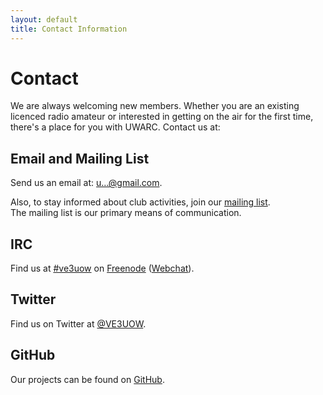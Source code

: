 ```yaml
---
layout: default
title: Contact Information
---
```


# Contact

We are always welcoming new members. Whether you are an existing licenced
radio amateur or interested in getting on the air for the first time,
there's a place for you with UWARC. Contact us at:

## Email and Mailing List

Send us an email at: <a href="http://www.google.com/recaptcha/mailhide/d?k=010uLnmHSgqd8xNzpsl2V8kQ==&amp;c=EDtZj_QNpFwzuPOxO_cngStTZEX9HEmgsT4mQSFVl00=" onclick="window.open('http://www.google.com/recaptcha/mailhide/d?k\075010uLnmHSgqd8xNzpsl2V8kQ\75\75\46c\75EDtZj_QNpFwzuPOxO_cngStTZEX9HEmgsT4mQSFVl00\075', '', 'toolbar=0,scrollbars=0,location=0,statusbar=0,menubar=0,resizable=0,width=500,height=300'); return false;" title="Reveal this e-mail address">u...@gmail.com</a>.

Also, to stay informed about club activities,
join our [mailing list](http://lists.uwaterloo.ca/mailman/listinfo/uwarc).
<br>
The mailing list is our primary means of communication.

## IRC

Find us at [#ve3uow](irc://chat.freenode.net/ve3uow) on [Freenode](https://freenode.net/) ([Webchat](http://webchat.freenode.net/?channels=%23uwarc)).

## Twitter

Find us on Twitter at [@VE3UOW](https://twitter.com/VE3UOW).

## GitHub

Our projects can be found on [GitHub](https://github.com/uwarc).

